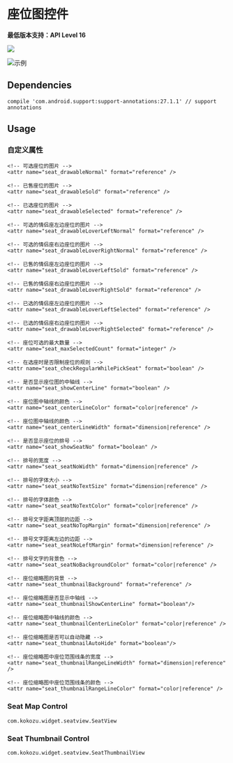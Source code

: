 # 座位图控件

**最低版本支持：API Level 16**

[![](https://www.jitpack.io/v/AriadneThread/android-seatview.svg)](https://www.jitpack.io/#AriadneThread/android-seatview)

![示例][1]

## Dependencies

```
compile 'com.android.support:support-annotations:27.1.1' // support annotations
```

## Usage

### 自定义属性

```
<!-- 可选座位的图片 -->
<attr name="seat_drawableNormal" format="reference" />

<!-- 已售座位的图片 -->
<attr name="seat_drawableSold" format="reference" />

<!-- 已选座位的图片 -->
<attr name="seat_drawableSelected" format="reference" />

<!-- 可选的情侣座左边座位的图片 -->
<attr name="seat_drawableLoverLeftNormal" format="reference" />

<!-- 可选的情侣座右边座位的图片 -->
<attr name="seat_drawableLoverRightNormal" format="reference" />

<!-- 已售的情侣座左边座位的图片 -->
<attr name="seat_drawableLoverLeftSold" format="reference" />

<!-- 已售的情侣座右边座位的图片 -->
<attr name="seat_drawableLoverRightSold" format="reference" />

<!-- 已选的情侣座左边座位的图片 -->
<attr name="seat_drawableLoverLeftSelected" format="reference" />

<!-- 已选的情侣座右边座位的图片 -->
<attr name="seat_drawableLoverRightSelected" format="reference" />

<!-- 座位可选的最大数量 -->
<attr name="seat_maxSelectedCount" format="integer" />

<!-- 在选座时是否限制座位的规则 -->
<attr name="seat_checkRegularWhilePickSeat" format="boolean" />

<!-- 是否显示座位图的中轴线 -->
<attr name="seat_showCenterLine" format="boolean" />

<!-- 座位图中轴线的颜色 -->
<attr name="seat_centerLineColor" format="color|reference" />

<!-- 座位图中轴线的颜色 -->
<attr name="seat_centerLineWidth" format="dimension|reference" />

<!-- 是否显示座位的排号 -->
<attr name="seat_showSeatNo" format="boolean" />

<!-- 排号的宽度 -->
<attr name="seat_seatNoWidth" format="dimension|reference" />

<!-- 排号的字体大小 -->
<attr name="seat_seatNoTextSize" format="dimension|reference" />

<!-- 排号的字体颜色 -->
<attr name="seat_seatNoTextColor" format="color|reference" />

<!-- 排号文字距离顶部的边距 -->
<attr name="seat_seatNoTopMargin" format="dimension|reference" />

<!-- 排号文字距离左边的边距 -->
<attr name="seat_seatNoLeftMargin" format="dimension|reference" />

<!-- 排号文字的背景色 -->
<attr name="seat_seatNoBackgroundColor" format="color|reference" />

<!-- 座位缩略图的背景 -->
<attr name="seat_thumbnailBackground" format="reference" />

<!-- 座位缩略图是否显示中轴线 -->
<attr name="seat_thumbnailShowCenterLine" format="boolean"/>

<!-- 座位缩略图中轴线的颜色 -->
<attr name="seat_thumbnailCenterLineColor" format="color|reference" />

<!-- 座位缩略图是否可以自动隐藏 -->
<attr name="seat_thumbnailAutoHide" format="boolean"/>

<!-- 座位缩略图中座位范围线条的宽度 -->
<attr name="seat_thumbnailRangeLineWidth" format="dimension|reference" />

<!-- 座位缩略图中座位范围线条的颜色 -->
<attr name="seat_thumbnailRangeLineColor" format="color|reference" />
```

### Seat Map Control

`com.kokozu.widget.seatview.SeatView`

### Seat Thumbnail Control

`com.kokozu.widget.seatview.SeatThumbnailView`

[1]:https://openproject.oss-cn-beijing.aliyuncs.com/images/android/seat_view_1.png?x-oss-process=style/image_scale1

